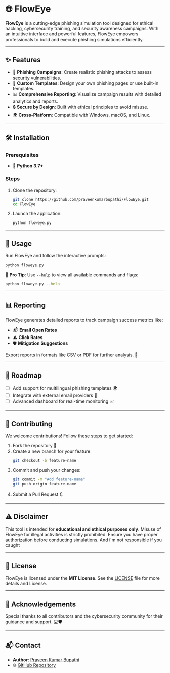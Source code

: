 
# 🌐 FlowEye

**FlowEye** is a cutting-edge phishing simulation tool designed for ethical hacking, cybersecurity training, and security awareness campaigns. With an intuitive interface and powerful features, FlowEye empowers professionals to build and execute phishing simulations efficiently.

---

## ✨ Features

- 🚀 **Phishing Campaigns**: Create realistic phishing attacks to assess security vulnerabilities.
- 🎨 **Custom Templates**: Design your own phishing pages or use built-in templates.
- 📊 **Comprehensive Reporting**: Visualize campaign results with detailed analytics and reports.
- 🔒 **Secure by Design**: Built with ethical principles to avoid misuse.
- 🌍 **Cross-Platform**: Compatible with Windows, macOS, and Linux.

---

## 🛠️ Installation

### Prerequisites
- 🐍 **Python 3.7+**


### Steps
1. Clone the repository:
   ```bash
   git clone https://github.com/praveenkumarbupathi/FlowEye.git
   cd FlowEye
   ```

2. Launch the application:
   ```bash
   python floweye.py
   ```

---


## 📖 Usage

Run FlowEye and follow the interactive prompts:

```bash
python floweye.py
```

🔑 **Pro Tip**: Use `--help` to view all available commands and flags:
```bash
python floweye.py --help
```

---

## 📊 Reporting

FlowEye generates detailed reports to track campaign success metrics like:
- 📬 **Email Open Rates**
- ⚠️ **Click Rates**
- 🛡️ **Mitigation Suggestions**

Export reports in formats like CSV or PDF for further analysis. 📂

---

## 🚧 Roadmap

- [ ] Add support for multilingual phishing templates 🌍
- [ ] Integrate with external email providers 📧
- [ ] Advanced dashboard for real-time monitoring 📈

---

## 🤝 Contributing

We welcome contributions! Follow these steps to get started:

1. Fork the repository 🍴
2. Create a new branch for your feature:
   ```bash
   git checkout -b feature-name
   ```
3. Commit and push your changes:
   ```bash
   git commit -m "Add feature-name"
   git push origin feature-name
   ```
4. Submit a Pull Request 🔃

---

## ⚠️ Disclaimer

This tool is intended for **educational and ethical purposes only**. Misuse of FlowEye for illegal activities is strictly prohibited. Ensure you have proper authorization before conducting simulations. And i'm not responsible if you caught

---

## 📜 License

FlowEye is licensed under the **MIT License**. See the [LICENSE](LICENSE) file for more details and License.

---

## 🙏 Acknowledgements

Special thanks to all contributors and the cybersecurity community for their guidance and support. 💻🛡️

---

## 📬 Contact

- **Author**: [Praveen Kumar Bupathi](https://github.com/praveenkumarbupathi)
- 🌐 [GitHub Repository](https://github.com/praveenkumarbupathi/FlowEye)
